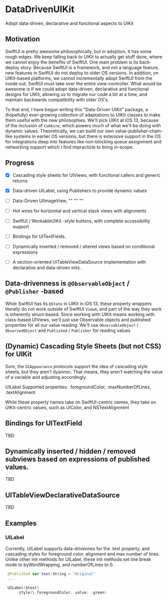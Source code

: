 # DataDrivenUIKit
 Adopt data-driven, declarative and functional aspects to UIKit


## Motivation

SwiftUI is pretty awesome philosophically, but in adoption, it has some rough edges.  We keep falling back to UIKit to actually get stuff done, where we cannot enjoy the benefits of SwiftUI.  One main problem is its back-deploy story.  Because SwiftUI is a framework, and not a language feature, new features in SwiftUI do not deploy to older OS versions.  In addition, on UIKit-based platforms, we cannot incrementally adopt SwiftUI from the inside out; SwiftUI must take over the entire view-controller.  What would be awesome is if we could adopt data-driven, declarative and functional designs for UIKit, allowing us to migrate our code a bit at a time, and maintain backwards compatibility with older OS's.

To that end, I have begun writing this "Data-Driven UIKit" package, a (hopefully) ever-growing collection of adaptations to UIKit classes to make them useful with the new philosophies.  We'll pick UIKit at iOS 13, because of the inclusion of `Combine`, which powers much of what we'll be doing with dynamic values.  Theoretically, we can build our own value-publisher-chain-like systems in earlier OS versions, but there is extensive support in the OS for integrations deep into features like non-blocking queue assignment and networking support which I find impracticle to bring in-scope.  


## Progress


- [x] Cascading style sheets for UIViews, with functional callers and generic returns
- [x] Data-driven UILabel, using Publishers to provide dynamic values
- [ ] Data-Driven UIImageView, "" "" ""
- [ ] Hot wires for horizontal and vertical stack views with alignments 
- [ ] SwiftUI / WorkableUIKit -style buttons, with complete accessibility support
- [ ] Bindings for UITextFields.
- [ ] Dynamically inserted / removed / altered views based on conditional expressions
- [ ] A section-oriented UITableViewDataSource implementation with declarative and data-driven inits.



## Data-drivenness is `@ObservableObject` / `@Publisher` -based

While SwiftUI has its `@State` in UIKit in iOS 13, these property wrappers literally do not work outside of SwiftUI `View`s, and part of the way they work is inherently struct-based.  Since working with UIKit means working with class-based UIViews, we'll just use Observable objects and published properties for all our value reading.
We'll use `ObservableObject` / `ObservedObject` and `Published` / `Publisher` for reading values 



## (Dynamic) Cascading Style Sheets (but not CSS) for UIKit

Sure, the `UIAppearance` protocols support the idea of cascading style sheets, but they aren't dyanmic.  That means, they aren't watching the value of a variable and adjusting accordingly. 


UILabel
	Supported properties:
		.foregroundColor, .maxNumberOfLines, .textAlignment
		
While these property names take on SwiftUI-centric names, they take on UIKit-centric values, such as UIColor, and NSTextAlignment


## Bindings for UITextField

TBD



## Dynamically inserted / hidden / removed subviews based on expressions of published values.

TBD


## UITableViewDeclarativeDataSource

TBD



## Examples


### UILabel


Currently, UILabel supports data-drivennes for the .text property, and cascading styles for foreground color, alignment and max number of lines.  Unlike other init methods for UILabel, these init methods set line break mode to byWordWrapping, and numberOfLines to 0.  

```swift
 @Published var text:String = "Original"
 ...
 
 UILabel($text)
	 .style(\.foregroundColor, value: .green)
 ````
